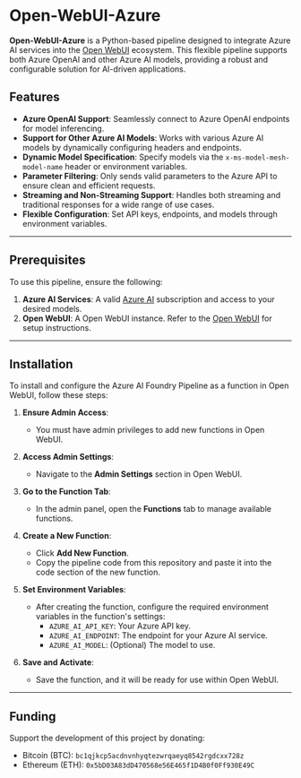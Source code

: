 # Open-WebUI-Azure

**Open-WebUI-Azure** is a Python-based pipeline designed to integrate Azure AI services into the [Open WebUI](https://github.com/open-webui) ecosystem. This flexible pipeline supports both Azure OpenAI and other Azure AI models, providing a robust and configurable solution for AI-driven applications.

## Features

- **Azure OpenAI Support**: Seamlessly connect to Azure OpenAI endpoints for model inferencing.
- **Support for Other Azure AI Models**: Works with various Azure AI models by dynamically configuring headers and endpoints.
- **Dynamic Model Specification**: Specify models via the `x-ms-model-mesh-model-name` header or environment variables.
- **Parameter Filtering**: Only sends valid parameters to the Azure API to ensure clean and efficient requests.
- **Streaming and Non-Streaming Support**: Handles both streaming and traditional responses for a wide range of use cases.
- **Flexible Configuration**: Set API keys, endpoints, and models through environment variables.

---

## Prerequisites

To use this pipeline, ensure the following:

1. **Azure AI Services**: A valid [Azure AI](https://ai.azure.com/) subscription and access to your desired models.
2. **Open WebUI**: A Open WebUI instance. Refer to the [Open WebUI]([https://github.com/open-webui](https://github.com/open-webui/open-webui)) for setup instructions.

---

## Installation

To install and configure the Azure AI Foundry Pipeline as a function in Open WebUI, follow these steps:

1. **Ensure Admin Access**:
   - You must have admin privileges to add new functions in Open WebUI.

2. **Access Admin Settings**:
   - Navigate to the **Admin Settings** section in Open WebUI.

3. **Go to the Function Tab**:
   - In the admin panel, open the **Functions** tab to manage available functions.

4. **Create a New Function**:
   - Click **Add New Function**.
   - Copy the pipeline code from this repository and paste it into the code section of the new function.

5. **Set Environment Variables**:
   - After creating the function, configure the required environment variables in the function's settings:
     - `AZURE_AI_API_KEY`: Your Azure API key.
     - `AZURE_AI_ENDPOINT`: The endpoint for your Azure AI service.
     - `AZURE_AI_MODEL`: (Optional) The model to use.

6. **Save and Activate**:
   - Save the function, and it will be ready for use within Open WebUI.

---

## Funding
Support the development of this project by donating:
- Bitcoin (BTC): `bc1qjkcp5acdnvnhyqtezwrqaeyq8542rgdcxx728z`
- Ethereum (ETH): `0x5bD03A83dD470568e56E465f1D4B0f0Ff930E49C`
